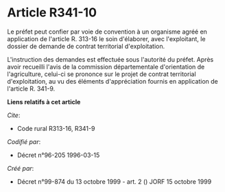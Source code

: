 # Article R341-10

Le préfet peut confier par voie de convention à un organisme agréé en application de l'article R. 313-16 le soin d'élaborer,
avec l'exploitant, le dossier de demande de contrat territorial d'exploitation.

L'instruction des demandes est effectuée sous l'autorité du préfet. Après avoir recueilli l'avis de la commission
départementale d'orientation de l'agriculture, celui-ci se prononce sur le projet de contrat territorial d'exploitation, au
vu des éléments d'appréciation fournis en application de l'article R. 341-9.

**Liens relatifs à cet article**

_Cite_:

  - Code rural R313-16, R341-9

_Codifié par_:

  - Décret n°96-205 1996-03-15

_Créé par_:

  - Décret n°99-874 du 13 octobre 1999 - art. 2 () JORF 15 octobre 1999
